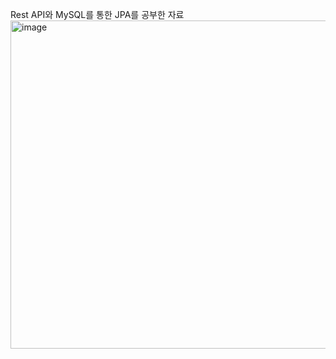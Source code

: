 Rest API와 MySQL를 통한 JPA를 공부한 자료
<img width="1020" height="525" alt="image" src="https://github.com/user-attachments/assets/2b86c888-bda6-4009-80a9-3284d771b0f2" />

